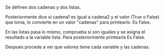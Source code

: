 Se definen dos cadenas y dos listas.

Posteriormente dice si cadena1 es igual a cadena2 y el valor (True o False) que toma, lo convierte en un valor "cadenas" para printearlo.
Es False.

En las listas pasa lo mismo, comprueba si son iguales y se asigna el resultado a la variable lista. Para posteriormente printearla
Es False.

Despues procede a ver que valores tiene cada variable y las cadenas.
